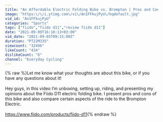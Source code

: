 ```yaml
---
title: "An Affordable Electric Folding Bike vs. Brompton | Pros and Cons of the Fiido D11"
image: "https:\/\/i.ytimg.com\/vi\/An1FFkujPyU\/hqdefault.jpg"
vid_id: "An1FFkujPyU"
categories: "Sports"
tags: ["fiido","fiido d11","review fiido d11"]
date: "2021-09-09T16:10:13+03:00"
vid_date: "2021-09-05T09:15:00Z"
duration: "PT22M33S"
viewcount: "32496"
likeCount: "434"
dislikeCount: "6"
channel: "Everyday Cycling"
---
```

{% raw %}Let me know what your thoughts are about this bike, or if you have any questions about it!<br /><br />Hey guys, in this video I’m unboxing, setting up, riding, and presenting my opinions about the Fiido D11 electric folding bike. I present pros and cons of this bike and also compare certain aspects of the ride to the Brompton Electric.<br /><br /><a rel="nofollow" target="blank" href="https://www.fiido.com/products/fiido-d11">https://www.fiido.com/products/fiido-d11</a>{% endraw %}
